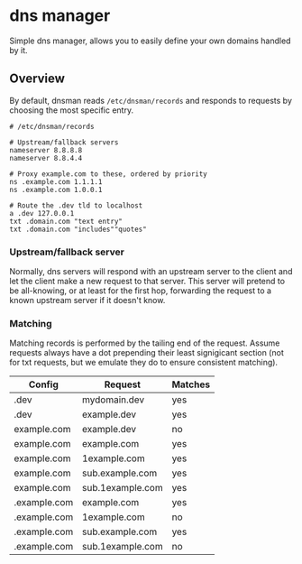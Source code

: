 # dns manager

Simple dns manager, allows you to easily define your own domains handled by it.

## Overview

By default, dnsman reads `/etc/dnsman/records` and responds to requests by choosing the most specific entry.

```
# /etc/dnsman/records

# Upstream/fallback servers
nameserver 8.8.8.8
nameserver 8.8.4.4

# Proxy example.com to these, ordered by priority
ns .example.com 1.1.1.1
ns .example.com 1.0.0.1

# Route the .dev tld to localhost
a .dev 127.0.0.1
txt .domain.com "text entry"
txt .domain.com "includes""quotes"
```

### Upstream/fallback server

Normally, dns servers will respond with an upstream server to the client and let the client make a new request to that server.
This server will pretend to be all-knowing, or at least for the first hop, forwarding the request to a known upstream server if it doesn't know.

### Matching

Matching records is performed by the tailing end of the request. Assume requests always have a dot prepending their least signigicant section (not for txt requests, but we emulate they do to ensure consistent matching).



| Config       | Request          | Matches |
| ------------ | ---------------- | ------- |
| .dev         | mydomain.dev     | yes     |
| .dev         | example.dev      | yes     |
| example.com  | example.dev      | no      |
| example.com  | example.com      | yes     |
| example.com  | 1example.com     | yes     |
| example.com  | sub.example.com  | yes     |
| example.com  | sub.1example.com | yes     |
| .example.com | example.com      | yes     |
| .example.com | 1example.com     | no      |
| .example.com | sub.example.com  | yes     |
| .example.com | sub.1example.com | no      |
